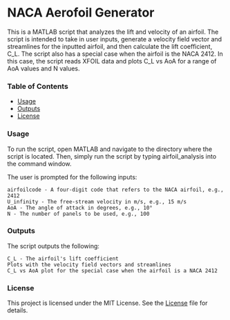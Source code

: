 # NACA Aerofoil Generator
This is a MATLAB script that analyzes the lift and velocity of an airfoil. The script is intended to take in user inputs, generate a velocity field vector and streamlines for the inputted airfoil, and then calculate the lift coefficient, C_L. The script also has a special case when the airfoil is the NACA 2412. In this case, the script reads XFOIL data and plots C_L vs AoA for a range of AoA values and N values.

### Table of Contents
- [Usage](#usage)
- [Outputs](#outputs)
- [License](#license)

### Usage
To run the script, open MATLAB and navigate to the directory where the script is located. Then, simply run the script by typing airfoil_analysis into the command window.

The user is prompted for the following inputs:

```
airfoilcode - A four-digit code that refers to the NACA airfoil, e.g., 2412
U_infinity - The free-stream velocity in m/s, e.g., 15 m/s
AoA - The angle of attack in degrees, e.g., 10°
N - The number of panels to be used, e.g., 100

```

### Outputs
The script outputs the following:

```
C_L - The airfoil's lift coefficient
Plots with the velocity field vectors and streamlines
C_L vs AoA plot for the special case when the airfoil is a NACA 2412
```

### License
This project is licensed under the MIT License. See the [License](https://opensource.org/licenses/MIT) file for details.
